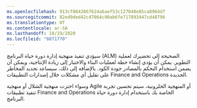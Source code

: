 ```yaml
---
ms.openlocfilehash: 913cf8642867624a6aef53c127048e85ca8964d7
ms.sourcegitcommit: 82ed9ded42c47064c90ab6fe717893447cd48796
ms.translationtype: HT
ms.contentlocale: ar-SA
ms.lasthandoff: 10/19/2020
ms.locfileid: "6071770"
---
```

سيؤدي تنفيذ منهجية إدارة دورة حياة البرنامج (ALM) الصحيحة إلى تحضيرك لعملية التطوير. يمكن أن يؤدي إنشاء خطة لعمليات البناء والاختبار إلى زيادة الإنتاجية، ويمكن أن يضمن استخدام التحكم بالمصادر جودة الكود. بالإضافة إلى ذلك، سيساعد تحديد المخاطر على تقليل أي مشكلات خلال إصدارات التطبيقات  Finance and Operations الجديدة.

وسواء اخترت ‏‫منهجية الشلال‬ أو منهجية Agile أو ‏‫المنهجية الحلزونية‬، سيتم تحسين تجربة تنفيذ تطبيقات Finance and Operations الخاصة بك باستخدام إدارة دورة حياة البرنامج.
